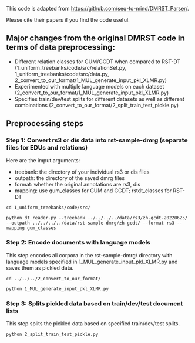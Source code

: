 This code is adapted from https://github.com/seq-to-mind/DMRST_Parser/.

Please cite their papers if you find the code useful. 


## Major changes from the original DMRST code in terms of data preprocessing:
- Different relation classes for GUM/GCDT when compared to RST-DT (1_uniform_treebanks/code/src/relationSet.py, 1_uniform_treebanks/code/src/data.py, 2_convert_to_our_format/1_MUL_generate_input_pkl_XLMR.py)
- Experimented with multiple language models on each dataset (2_convert_to_our_format/1_MUL_generate_input_pkl_XLMR.py)
- Specifies train/dev/test splits for different datasets as well as different combinations (2_convert_to_our_format/2_split_train_test_pickle.py)


## Preprocessing steps

### Step 1: Convert rs3 or dis data into rst-sample-dmrg (separate files for EDUs and relations)

Here are the imput arguments:

- treebank: the directory of your individual rs3 or dis files
- outpath: the directory of the saved dmrg files
- format: whether the original annotations are rs3, dis
- mapping: use gum_classes for GUM and GCDT; rstdt_classes for RST-DT

```
cd 1_uniform_treebanks/code/src/

python dt_reader.py --treebank ../../../../data/rs3/zh-gcdt-20220625/ --outpath ../../../../data/rst-sample-dmrg/zh-gcdt/ --format rs3 --mapping gum_classes
```


### Step 2: Encode documents with language models

This step encodes all corpora in the rst-sample-dmrg/ directory with language models specified in 1_MUL_generate_input_pkl_XLMR.py and saves them as pickled data. 


```
cd ../../../2_convert_to_our_format/

python 1_MUL_generate_input_pkl_XLMR.py
```

### Step 3: Splits pickled data based on train/dev/test document lists

This step splits the pickled data based on specified train/dev/test splits. 

```
python 2_split_train_test_pickle.py
```
